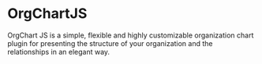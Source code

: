 # OrgChartJS
OrgChart JS is a simple, flexible and highly customizable organization chart plugin for presenting the structure of your organization and the relationships in an elegant way.
